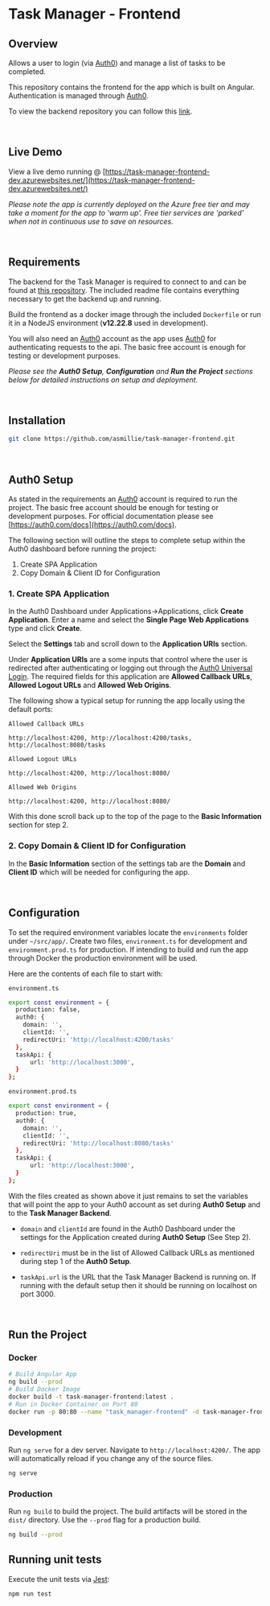 # Task Manager - Frontend

## Overview

Allows a user to login (via [Auth0](https://auth0.com/)) and manage a list of tasks to be completed.

This repository contains the frontend for the app which is built on Angular. Authentication is managed through [Auth0](https://auth0.com/).

To view the backend repository you can follow this [link](https://github.com/asmillie/task-manager-backend).

<br>

## Live Demo

View a live demo running @ [https://task-manager-frontend-dev.azurewebsites.net/](https://task-manager-frontend-dev.azurewebsites.net/)

_Please note the app is currently deployed on the Azure free tier and may take a moment for the app to 'warm up'. Free tier services are 'parked' when not in continuous use to save on resources._

<br>

## Requirements

The backend for the Task Manager is required to connect to and can be found at [this repository](https://github.com/asmillie/task-manager-backend). The included readme file contains everything necessary to get the backend up and running.

Build the frontend as a docker image through the included `Dockerfile` or run it in a NodeJS environment (**v12.22.8** used in development).

You will also need an [Auth0](https://auth0.com/) account as the app uses [Auth0](https://auth0.com/) for authenticating requests to the api. The basic free account is enough for testing or development purposes. 

*Please see the **Auth0 Setup**, **Configuration** and **Run the Project** sections below for detailed instructions on setup and deployment.*

<br>

## Installation

```bash
git clone https://github.com/asmillie/task-manager-frontend.git
```

<br>

## Auth0 Setup

As stated in the requirements an [Auth0](https://auth0.com/) account is required to run the project. The basic free account should be enough for testing or development purposes. For official documentation please see [https://auth0.com/docs](https://auth0.com/docs).

The following section will outline the steps to complete setup within the Auth0 dashboard before running the project:

1. Create SPA Application
2. Copy Domain & Client ID for Configuration

### 1. Create SPA Application

In the Auth0 Dashboard under Applications->Applications, click **Create Application**. Enter a name and select the **Single Page Web Applications** type and click **Create**.

Select the **Settings** tab and scroll down to the **Application URIs** section. 

Under **Application URIs** are a some inputs that control where the user is redirected after authenticating or logging out through the [Auth0 Universal Login](https://auth0.com/docs/authenticate/login/auth0-universal-login). The required fields for this application are **Allowed Callback URLs**, **Allowed Logout URLs** and **Allowed Web Origins**.

The following show a typical setup for running the app locally using the default ports:

`Allowed Callback URLs`
```
http://localhost:4200, http://localhost:4200/tasks, http://localhost:8080/tasks
```

`Allowed Logout URLs`
```
http://localhost:4200, http://localhost:8080/
```

`Allowed Web Origins`
```
http://localhost:4200, http://localhost:8080/
```

With this done scroll back up to the top of the page to the **Basic Information** section for step 2.

### 2. Copy Domain & Client ID for Configuration

In the **Basic Information** section of the settings tab are the **Domain** and **Client ID** which will be needed for configuring the app.

<br>

## Configuration

To set the required environment variables locate the `environments` folder under `~/src/app/`. Create two files, `environment.ts` for development and `environment.prod.ts` for production. If intending to build and run the app through Docker the production environment will be used. 

Here are the contents of each file to start with:

`environment.ts`
```bash
export const environment = {
  production: false,
  auth0: {
    domain: '',
    clientId: '',
    redirectUri: 'http://localhost:4200/tasks'
  },
  taskApi: {
      url: 'http://localhost:3000',
  }
};
```

`environment.prod.ts`
```bash
export const environment = {
  production: true,
  auth0: {
    domain: '',
    clientId: '',
    redirectUri: 'http://localhost:8080/tasks'
  },
  taskApi: {
      url: 'http://localhost:3000',
  }
};
```

With the files created as shown above it just remains to set the variables that will point the app to your Auth0 account as set during **Auth0 Setup** and to the **Task Manager Backend**.

- `domain` and `clientId` are found in the Auth0 Dashboard under the settings for the Application created during **Auth0 Setup** (See Step 2).

- `redirectUri` must be in the list of Allowed Callback URLs as mentioned during step 1 of the **Auth0 Setup**.

- `taskApi.url` is the URL that the Task Manager Backend is running on. If running with the default setup then it should be running on localhost on port 3000.

<br>

## Run the Project

### **Docker**

```bash
# Build Angular App
ng build --prod
# Build Docker Image
docker build -t task-manager-frontend:latest .
# Run in Docker Container on Port 80
docker run -p 80:80 --name "task_manager-frontend" -d task-manager-frontend:latest
```

### **Development**

Run `ng serve` for a dev server. Navigate to `http://localhost:4200/`. The app will automatically reload if you change any of the source files.

```bash
ng serve
```

### **Production**

Run `ng build` to build the project. The build artifacts will be stored in the `dist/` directory. Use the `--prod` flag for a production build.
```bash
ng build --prod
```

## Running unit tests

Execute the unit tests via [Jest](https://jestjs.io/):

```bash
npm run test
```
